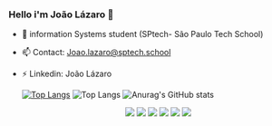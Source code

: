 ### Hello i'm João Lázaro 👋
- 🌱 information Systems student (SPtech- São Paulo Tech School)
- 📫 Contact: Joao.lazaro@sptech.school
- ⚡ Linkedin: João Lázaro

  
  [![Top Langs](https://github-readme-stats.vercel.app/api/top-langs/?username=JoaoLazaroNeto)](https://github.com/anuraghazra/github-readme-stats)
  ![Top Langs](https://github-readme-stats.vercel.app/api/top-langs/?username=anuraghazra&hide_progress=true)
  ![Anurag's GitHub stats](https://github-readme-stats.vercel.app/api?username=JoaoLazaroNeto&show_icons=true&theme=dark)

   <div  align="center">
     <img src="https://icongr.am/devicon/css3-original.svg?size=50&color=60307e">
     <img src="https://icongr.am/devicon/html5-original.svg?size=50&color=60307e">
     <img src="https://icongr.am/devicon/javascript-plain.svg?size=50&color=60307e">
     <img src="https://icongr.am/devicon/mysql-original.svg?size=50&color=60307e">
     <img src="https://icongr.am/devicon/git-original.svg?size=50&color=60307e">
     <img src="https://img.icons8.com/?size=50&id=ZoxjA0jZDdFZ&format=png&color=000000">
 </div>

<!--
**MatheusFermoselle** is a ✨ _special_ ✨ repository because its `README.md` (this file) appears on your GitHub profile.

Here are some ideas to get you started:

- 🔭 I’m currently working on ...
- 🌱 I’m currently learning ...
- 👯 I’m looking to collaborate on ...
- 🤔 I’m looking for help with ...
- 💬 Ask me about ...
- 📫 Contate-me no email: joao.lazaro@sptech.school
- 😄 Pronouns: ...
- ⚡ Fun fact: ...
-->
